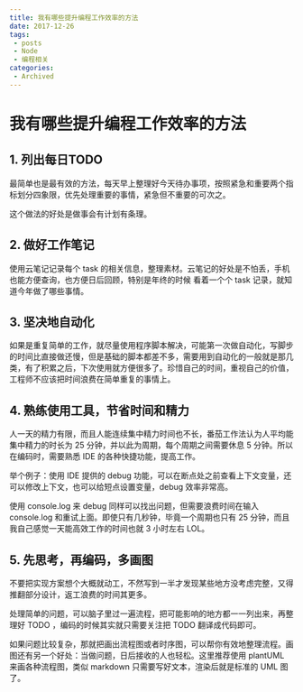 ```yaml
---
title: 我有哪些提升编程工作效率的方法
date: 2017-12-26
tags:
 - posts
 - Node
 - 编程相关
categories: 
 - Archived
---
```

# 我有哪些提升编程工作效率的方法



## 1. 列出每日TODO

最简单也是最有效的方法，每天早上整理好今天待办事项，按照紧急和重要两个指标划分四象限，优先处理重要的事情，紧急但不重要的可次之。 

这个做法的好处是做事会有计划有条理。

## 2. 做好工作笔记

使用云笔记记录每个 task 的相关信息，整理素材。云笔记的好处是不怕丢，手机也能方便查询，也方便日后回顾，特别是年终的时候 看着一个个 task 记录，就知道今年做了哪些事情。

## 3. 坚决地自动化

如果是重复简单的工作，就尽量使用程序脚本解决，可能第一次做自动化，写脚步的时间比直接做还慢，但是基础的脚本都差不多，需要用到自动化的一般就是那几类，有了积累之后，下次使用就方便很多了。珍惜自己的时间，重视自己的价值，工程师不应该把时间浪费在简单重复的事情上。

## 4. 熟练使用工具，节省时间和精力

人一天的精力有限，而且人能连续集中精力时间也不长，番茄工作法认为人平均能集中精力的时长为 25 分钟，并以此为周期，每个周期之间需要休息 5 分钟。所以在编码时，需要熟悉 IDE 的各种快捷功能，提高工作。

举个例子：使用 IDE 提供的 debug 功能，可以在断点处之前查看上下文变量，还可以修改上下文，也可以给短点设置变量，debug 效率非常高。

使用 console.log 来 debug 同样可以找出问题，但需要浪费时间在输入 console.log 和重试上面。即使只有几秒钟，毕竟一个周期也只有 25 分钟，而且我自己感觉一天能高效工作的时间也就 3 小时左右 LOL。

## 5. 先思考，再编码，多画图

不要把实现方案想个大概就动工，不然写到一半才发现某些地方没考虑完整，又得推翻部分设计，返工浪费的时间其更多。 

处理简单的问题，可以脑子里过一遍流程，把可能影响的地方都一一列出来，再整理好 TODO ，编码的时候其实就只需要关注把 TODO 翻译成代码即可。 

如果问题比较复杂，那就把画出流程图或者时序图，可以帮你有效地整理流程。画图还有另一个好处：当做问题，日后接收的人也轻松。这里推荐使用 plantUML 来画各种流程图，类似 markdown 只需要写好文本，渲染后就是标准的 UML 图了。


